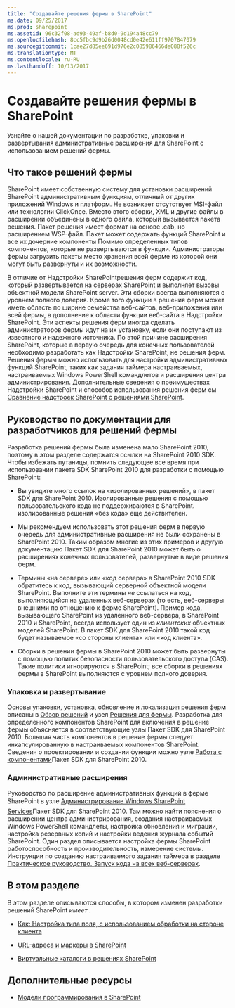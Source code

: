 ```yaml
---
title: "Создавайте решения фермы в SharePoint"
ms.date: 09/25/2017
ms.prod: sharepoint
ms.assetid: 96c32f08-ad93-49af-b8d0-9d194a48cc79
ms.openlocfilehash: 8cc5fbc9d9b26d0048cd0e42e611ff9707847079
ms.sourcegitcommit: 1cae27d85ee691d976e2c085986466de088f526c
ms.translationtype: MT
ms.contentlocale: ru-RU
ms.lasthandoff: 10/13/2017
---
```

# <a name="build-farm-solutions-in-sharepoint"></a>Создавайте решения фермы в SharePoint
Узнайте о нашей документации по разработке, упаковки и развертывания административные расширения для SharePoint с использованием решений фермы.
## <a name="what-are-farm-solutions"></a>Что такое решений фермы
<a name="WhatAreFarmSolutions"> </a>

SharePoint имеет собственную систему для установки расширений SharePoint административным функциям, отличный от других приложений Windows и платформ. Не возникает отсутствует MSI-файл или технологии ClickOnce. Вместо этого сборки, XML и другие файлы в расширении объединены в одного файла, который вызывается пакета решения. Пакет решения имеет формат на основе .cab, но расширением WSP-файл. Пакет может содержать функций SharePoint и все их дочерние компоненты Помимо определенных типов компонентов, которые не развертываются в функции. Администраторы фермы загрузить пакеты место хранения всей ферме из которой они могут быть развернуты и их возможности.
  
    
    
В отличие от Надстройки SharePointрешения ферм содержит код, который развертывается на серверах SharePoint и выполняет вызовы объектной модели SharePoint server. Эти сборки всегда выполняются с уровнем полного доверия. Кроме того функции в решения ферм может иметь область по ширине семейства веб-сайтов, веб-приложения или всей фермы, в дополнение к области функции веб-сайта в Надстройки SharePoint. Эти аспекты решения ферм иногда сделать администраторов фермы идут на их установку, если они поступают из известного и надежного источника. По этой причине расширения SharePoint, которые в первую очередь для конечных пользователей необходимо разработать как Надстройки SharePoint, не решения ферм. Решения фермы можно использовать для настройки административных функций SharePoint, таких как задания таймера настраиваемых, настраиваемых Windows PowerShell командлетов и расширения центра администрирования. Дополнительные сведения о преимуществах Надстройки SharePoint и способов использования решения ферм см  [Сравнение надстроек SharePoint с решениями SharePoint](sharepoint-add-ins-compared-with-sharepoint-solutions.md).
  
    
    

## <a name="guide-to-the-developer-documentation-for-farm-solutions"></a>Руководство по документации для разработчиков для решений фермы
<a name="Guide"> </a>

Разработка решений фермы была изменена мало SharePoint 2010, поэтому в этом разделе содержатся ссылки на SharePoint 2010 SDK. Чтобы избежать путаницы, помнить следующее все время при использовании пакета SDK SharePoint 2010 для разработки с помощью SharePoint:
  
    
    

- Вы увидите много ссылок на «изолированных решений», в пакет SDK для SharePoint 2010. Изолированные решения с помощью пользовательского кода не поддерживаются в SharePoint. изолированные решения «без кода» еще действителен.
    
  
- Мы рекомендуем использовать этот решения ферм в первую очередь для административные расширения не были сохранены в SharePoint 2010. Таким образом многие из этих примеров и другую документацию Пакет SDK для SharePoint 2010 может быть о расширениях конечных пользователей, развернутые в виде решения ферм.
    
  
- Термины «на сервере» или «код сервера» в SharePoint 2010 SDK обратитесь к код, вызывающий серверной объектной модели SharePoint. Выполните эти термины *не* ссылаться на код, выполняющийся на удаленных веб-серверах (то есть, веб-серверы внешними по отношению к ферме SharePoint). Пример кода, вызывающего SharePoint из удаленного веб-сервера, в SharePoint 2010 и SharePoint, всегда использует один из *клиентских* объектных моделей SharePoint. В пакет SDK для SharePoint 2010 такой код будет называемое «со стороны клиента» или «код клиента».
    
  
- Сборки в решении фермы в SharePoint 2010 может быть развернуты с помощью политик безопасности пользовательского доступа (CAS). Такие политики игнорируются в SharePoint; все сборки в решениях фермы в SharePoint выполняются с уровнем полного доверия.
    
  

### <a name="packaging-and-deployment"></a>Упаковка и развертывание

Основы упаковки, установка, обновление и локализация решения ферм описаны в  [Обзор решений](http://msdn.microsoft.com/library/1983cab9-4b29-494a-a62a-0f8e83908744%28Office.15%29.aspx) и узел [Решения для фермы](http://msdn.microsoft.com/library/845f7524-b9ff-412b-aa29-3afacda91100%28Office.15%29.aspx). Разработка для определенного компонентов SharePoint для включения в решение фермы объясняется в соответствующие узлы Пакет SDK для SharePoint 2010. Большая часть компонентов в решение фермы следует инкапсулированную в настраиваемых компонентов SharePoint. Сведения о проектировании и создании функции можно узле  [Работа с компонентами](http://msdn.microsoft.com/library/ce5f5ce5-1429-439e-9261-2c4ba9788cc1%28Office.15%29.aspx)Пакет SDK для SharePoint 2010.
  
    
    

### <a name="administrative-extensions"></a>Административные расширения

Руководство по расширение административных функций в ферме SharePoint  в узле  [Администрирование Windows SharePoint Services](http://msdn.microsoft.com/library/cdcc1b8a-4144-446f-b471-03d4a754a8ab%28Office.15%29.aspx)Пакет SDK для SharePoint 2010. Там можно найти пояснения о расширении центра администрирования, создания настраиваемых Windows PowerShell командлеты, настройка обновления и миграции, настройка резервных копий и настройки ведения журнала событий SharePoint. Один раздел описывается настройка фермы SharePoint работоспособность и производительность, измерение системы. Инструкции по созданию настраиваемого задания таймера в разделе  [Практическое руководство. Запуск кода на всех веб-серверах](http://msdn.microsoft.com/library/1bbb11b4-a342-4bed-9e7a-b8b13edd0ccc%28Office.15%29.aspx).
  
    
    

## <a name="in-this-section"></a>В этом разделе
<a name="Guide"> </a>

В этом разделе описываются способы, в котором изменен разработки решений SharePoint  *имеет*  .
  
    
    

-  [Как: Настройка типа поля, с использованием обработки на стороне клиента](how-to-customize-a-field-type-using-client-side-rendering.md)
    
  
-  [URL-адреса и маркеры в SharePoint](urls-and-tokens-in-sharepoint.md)
    
  
-  [Виртуальные каталоги в решениях SharePoint](virtual-directories-in-sharepoint-solutions.md)
    
  

## <a name="additional-resources"></a>Дополнительные ресурсы
<a name="SP15buildfarm_addlresources"> </a>


-  [Модели программирования в SharePoint](programming-models-in-sharepoint.md)
    
  

